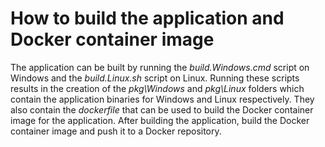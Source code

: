 # How to build the application and Docker container image

The application can be built by running the _build.Windows.cmd_ script on Windows and the _build.Linux.sh_ script on Linux. Running these scripts results in the creation of the _pkg\Windows_ and _pkg\Linux_ folders which contain the application binaries for Windows and Linux respectively. They also contain the _dockerfile_ that can be used to build the Docker container image for the application. After building the application, build the Docker container image and push it to a Docker repository.